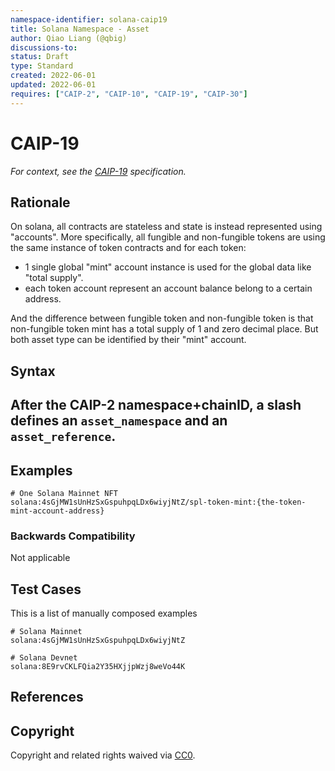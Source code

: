 ```yaml
---
namespace-identifier: solana-caip19
title: Solana Namespace - Asset
author: Qiao Liang (@qbig)
discussions-to: 
status: Draft
type: Standard
created: 2022-06-01
updated: 2022-06-01
requires: ["CAIP-2", "CAIP-10", "CAIP-19", "CAIP-30"]
---
```


# CAIP-19

*For context, see the [CAIP-19][] specification.*

## Rationale

On solana, all contracts are stateless and state is instead represented using "accounts". More specifically, all fungible and non-fungible tokens are using the same instance of token contracts and for each token:

- 1 single global "mint" account instance is used for the global data like "total supply".
- each token account represent an account balance belong to a certain address.

And the difference between fungible token and non-fungible token is that non-fungible token mint has a total supply of 1 and zero decimal place.
But both asset type can be identified by their "mint" account. 


## Syntax

After the CAIP-2 namespace+chainID, a slash defines an `asset_namespace` and an `asset_reference`. 
- 

## Examples

```
# One Solana Mainnet NFT
solana:4sGjMW1sUnHzSxGspuhpqLDx6wiyjNtZ/spl-token-mint:{the-token-mint-account-address}
```

### Backwards Compatibility

Not applicable

## Test Cases

This is a list of manually composed examples

```
# Solana Mainnet
solana:4sGjMW1sUnHzSxGspuhpqLDx6wiyjNtZ

# Solana Devnet
solana:8E9rvCKLFQia2Y35HXjjpWzj8weVo44K
```

## References

[Address Lookup Table Proposal]: https://docs.solana.com/proposals/transactions-v2
[Account Types]: https://docs.solana.com/terminology#account
[Address Expressions]: https://docs.solana.com/cli/transfer-tokens#receive-tokens
[Token Mint]: https://spl.solana.com/token#creating-a-new-token-type
[CAIP-2]: https://github.com/ChainAgnostic/CAIPs/blob/master/CAIPs/caip-2.md
[CAIP-10]: https://github.com/ChainAgnostic/CAIPs/blob/master/CAIPs/caip-10.md
[CAIP-19]: https://github.com/ChainAgnostic/CAIPs/blob/master/CAIPs/caip-19.md
[CAIP-30]: https://github.com/ChainAgnostic/CAIPs/blob/master/CAIPs/caip-30.md


## Copyright

Copyright and related rights waived via [CC0](https://creativecommons.org/publicdomain/zero/1.0/).